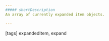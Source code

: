 ```yaml
---
##### shortDescription
An array of currently expanded item objects.

---
```


[tags] expandedItem, expand
